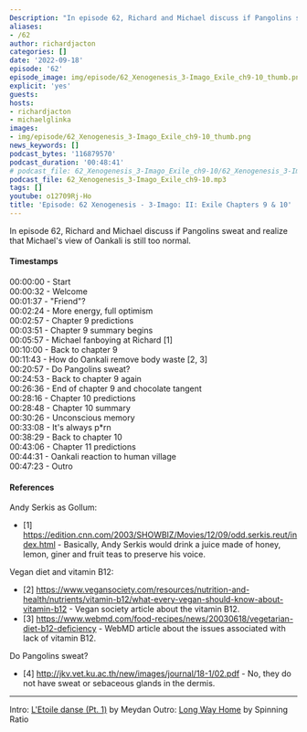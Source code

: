 ```yaml
---
Description: "In episode 62, Richard and Michael discuss if Pangolins sweat and realize that Michael's view of Oankali is still too normal."
aliases:
- /62
author: richardjacton
categories: []
date: '2022-09-18'
episode: '62'
episode_image: img/episode/62_Xenogenesis_3-Imago_Exile_ch9-10_thumb.png
explicit: 'yes'
guests:
hosts:
- richardjacton
- michaelglinka
images:
- img/episode/62_Xenogenesis_3-Imago_Exile_ch9-10_thumb.png
news_keywords: []
podcast_bytes: '116879570'
podcast_duration: '00:48:41'
# podcast_file: 62_Xenogenesis_3-Imago_Exile_ch9-10/62_Xenogenesis_3-Imago_Exile_ch9-10.mp3
podcast_file: 62_Xenogenesis_3-Imago_Exile_ch9-10.mp3
tags: []
youtube: o12709Rj-Ho
title: 'Episode: 62 Xenogenesis - 3-Imago: II: Exile Chapters 9 & 10'
---
```


In episode 62, Richard and Michael discuss if Pangolins sweat and realize that Michael's view of Oankali is still too normal.

#### Timestamps

00:00:00 - Start\
00:00:32 - Welcome\
00:01:37 - "Friend"?\
00:02:24 - More energy, full optimism\
00:02:57 - Chapter 9 predictions\
00:03:51 - Chapter 9 summary begins\
00:05:57 - Michael fanboying at Richard [1]\
00:10:00 - Back to chapter 9\
00:11:43 - How do Oankali remove body waste [2, 3]\
00:20:57 - Do Pangolins sweat?\
00:24:53 - Back to chapter 9 again\
00:26:36 - End of chapter 9 and chocolate tangent\
00:28:16 - Chapter 10 predictions\
00:28:48 - Chapter 10 summary\
00:30:26 - Unconscious memory\
00:33:08 - It's always p*rn\
00:38:29 - Back to chapter 10\
00:43:06 - Chapter 11 predictions\
00:44:31 - Oankali reaction to human village\
00:47:23 - Outro

#### References

Andy Serkis as Gollum:
- [1] https://edition.cnn.com/2003/SHOWBIZ/Movies/12/09/odd.serkis.reut/index.html - Basically, Andy Serkis would drink a juice made of honey, lemon, giner and fruit teas to preserve his voice.

Vegan diet and vitamin B12:
- [2] https://www.vegansociety.com/resources/nutrition-and-health/nutrients/vitamin-b12/what-every-vegan-should-know-about-vitamin-b12 - Vegan society article about the vitamin B12.
- [3] https://www.webmd.com/food-recipes/news/20030618/vegetarian-diet-b12-deficiency - WebMD article about the issues associated with lack of vitamin B12.

Do Pangolins sweat?
- [4] http://jkv.vet.ku.ac.th/new/images/journal/18-1/02.pdf - No, they do not have sweat or sebaceous glands in the dermis. 

---
Intro: [L'Etoile danse (Pt. 1)](https://freemusicarchive.org/music/Meydan/Havor/6-_LEtoile_danse_Pt_1_1738) by Meydan
Outro: [Long Way Home](https://freemusicarchive.org/music/Spinning_Ratio/Long_Way_Home/Long_Way_Home) by Spinning Ratio

